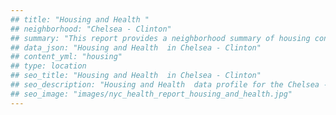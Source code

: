 ```yaml
---
## title: "Housing and Health "
## neighborhood: "Chelsea - Clinton"
## summary: "This report provides a neighborhood summary of housing conditions and related health outcomes. It also describes population characteristics that can increase vulnerability to housing hazards."
## data_json: "Housing and Health  in Chelsea - Clinton"
## content_yml: "housing"
## type: location
## seo_title: "Housing and Health  in Chelsea - Clinton"
## seo_description: "Housing and Health  data profile for the Chelsea - Clinton neighborhood of NYC."
## seo_image: "images/nyc_health_report_housing_and_health.jpg"
---
```

